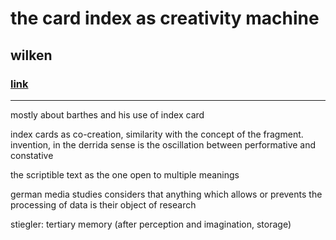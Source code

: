# the card index as creativity machine

## wilken

### [link](https://culturemachine.net/wp-content/uploads/2019/01/373-604-1-PB.pdf)

---

mostly about barthes and his use of index card

index cards as co-creation, similarity with the concept of the fragment. invention, in the derrida sense is the oscillation between performative and constative

the scriptible text as the one open to multiple meanings

german media studies considers that anything which allows or prevents the processing of data is their object of research

stiegler: tertiary memory (after perception and imagination, storage)